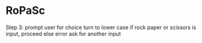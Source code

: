 # RoPaSc
Step 3:
prompt user for choice
turn to lower case
if rock paper or scissors is input, proceed
else error ask for another input